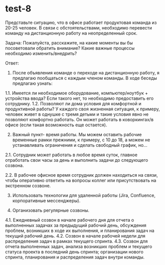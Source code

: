 # test-8
Представьте ситуацию, что в офисе работает продуктовая команда из 20-25 человек. В связи с обстоятельствами, необходимо перевести команду на дистанционную работу на неопределенный срок.

Задача:
Пожалуйста, расскажите, на какие моменты вы бы посоветовали обратить внимание? Какие важные процессы необходимо изменить/внедрить?

Ответ:

1.	После объявления команде о переходе на дистанционную работу, я предлагаю пообщаться с каждым членом команды. В ходе беседы предлагаю узнать: 

  1.1. Имеется ли необходимое оборудование, компьютер/ноутбук + устройства ввода? Если такого нет, то необходимо предоставить его сотруднику.
  1.2. Позволяют ли дома условия для комфортной и продуктивной работы? У каждого своя жизненная ситуация, к примеру, человек живет в однушке с тремя детьми и такие условия явно не позволяют комфортно работать. Он может работать в коворкингах/в офисе (если такая возможность еще остается).

2. Важный пункт- время работы. Мы можем оставить рабочие временные рамки прежними, к примеру, с 10 до 18, а можем не устанавливать ограничения и сделать свободный график, но…

  2.1. Сотрудник может работать в любое время суток, главное отработать свои часы за день и выполнить задачи до следующего созвона.
  
  2.2. В рабочее офисное время сотрудник должен находиться на связи, чтобы оперативно ответить на вопросы коллег или присутствовать на экстренном созвоне.

3. Использовать технологии для удаленной работы (Jira, Confluence, корпоративные мессенджеры).

4. Организовать регулярные созвоны.

  4.1. Ежедневный созвон в начале рабочего дня для отчета о выполненных задачах за предыдущий рабочий день, обсуждения проблем, возникших в ходе их выполнения, и планирования задач на текущий рабочий день.
  4.2. Созвон в начале рабочей недели для распределения задач в рамках текущего спринта.
  4.3. Созвон для отчета выполненных задач, анализа возникших проблем и текущего статуса проекта в последний день спринта; организации нового спринта, планирования и распределения задач внутри команды.
